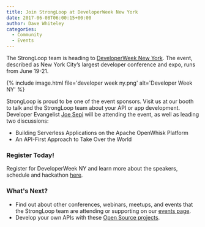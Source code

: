 ```yaml
---
title: Join StrongLoop at DeveloperWeek New York
date: 2017-06-08T06:00:15+00:00
author: Dave Whiteley
categories:
  - Community
  - Events
---
```


The StrongLoop team is heading to [DeveloperWeek New York](http://www.developerweek.com/NYC/). The event, described as New York City’s largest developer conference and expo, runs from June 19-21.

{% include image.html file='developer week ny.png' alt='Developer Week NY' %}
<!--more-->
StrongLoop is proud to be one of the event sponsors. Visit us at our booth to talk and the StrongLoop team about your API or app development. Developer Evangelist [Joe Sepi](https://strongloop.com/strongblog/my-friends-call-me-joe-sepi-and-you-can-too/) will be attending the event, as well as leading two discussions: 

- Building Serverless Applications on the Apache OpenWhisk Platform
- An API-First Approach to Take Over the World

### Register Today!

Register for DeveloperWeek NY and learn more about the speakers, schedule and hackathon [here](http://www.developerweek.com/NYC/). 

### What's Next?

- Find out about other conferences, webinars, meetups, and events that the StrongLoop team are attending or supporting on our [events page](https://strongloop.com/events/).
- Develop your own APIs with these [Open Source projects](https://strongloop.com/projects/).
